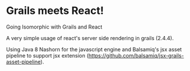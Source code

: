 # Grails meets React!
Going Isomorphic with Grails and React

A very simple usage of react's server side rendering in grails (2.4.4). 

Using Java 8 Nashorn for the javascript engine and Balsamiq's jsx asset pipeline to support jsx extension (https://github.com/balsamiq/jsx-grails-asset-pipeline).




